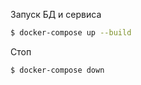 Запуск БД и сервиса
```bash
$ docker-compose up --build
```

Стоп
```bash
$ docker-compose down
```

